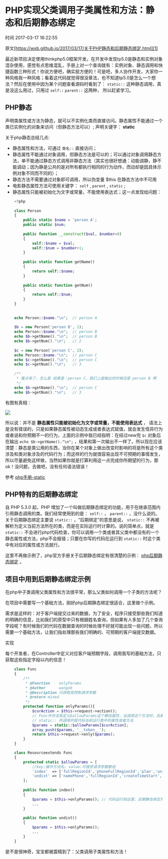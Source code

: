 # PHP实现父类调用子类属性和方法：静态和后期静态绑定

 时间 2017-03-17 16:22:55  

原文[https://wxb.github.io/2017/03/17/关于PHP静态和后期静态绑定.html][1]


最近新项目决定使用thinkphp5.0框架开发，在开发中发现tp5.0是静态和实例对象混杂使用，感觉有点思维混乱，手册上对一个查询就有：实例对象、静态调用和快捷函数三种形式！你说方便吧，确实挺方便的！可是吧，多人协作开发，大家你一种风格我一种风格；看着这代码就觉得很没章法，也不知道tp5.0是怎么一个想法？然后在使用中因为某个问题查看源码时看到了： `static::` 这种静态调用，真是没这么用过，只用过 `self::` `parent::` 这两种， 所以赶紧学习。 

## PHP静态 

声明类属性或方法为静态，就可以不实例化类而直接访问。静态属性不能通过一个类已实例化的对象来访问（但静态方法可以）; 声明关键字： **static**

关于php静态总结几点:

* 静态属性和方法，可通过 `类名::` 直接访问；
* 静态属性不能通过对象调用，但静态方法是可以的；可以通过对象调用静态方法，单不能通过静态方式调用非静态方法（其实也很好想通：动能调静，静不能调动；因为静是公共的是对所有都执行相同的行为动作，而动却是因具体示例对象不同而不同的）；
* 静态方法不需要通过对象即可调用，所以伪变量 $this 在静态方法中不可用
* 电影静态属性方法可使用关键字： `self` , `parent` , `static` ;
* 静态属性只能被初始化为文字或常量，不能使用表达式；这一点发现给问题： 

```php
    <?php
    
    class Person
    {
        public static $name = 'person A';
        public static $num;
    
        public function __construct($val, $number=0)
        {
            self::$name = $val;
            self::$num = $number+1;
        }
    
        public static function getName()
        {
            return self::$name;
        }
    
        public static function getNum()
        {
            return self::$num;
        }
    }
    
    
    echo Person::$name."\n";  // person A
    
    $b = new Person('person B', 1);
    echo Person::$name."\n";  // person B
    echo $b->getName()."\n";  // person B
    echo $b->getNum()."\n";   // 2
    
    $c = new Person('person C', 2);
    echo Person::$name."\n";  // person C
    echo $c->getName()."\n";  // person C
    echo $c->getNum()."\n";   // 3
    
    /**
     * 重点来了，怎么是 结果是：person C，我们上面输出的时候还是 person B 啊
     */
    echo $b->getName()."\n";  // person C
    echo $b->getNum()."\n";   // 3
```
有图有真相：

![][3]

所以说：并不是 **静态属性只能被初始化为文字或常量，不能使用表达式** ， 语法上是没有错误的，只是如果静态属性被动态生成或者表达式赋值，就会发生怪异行为或者说和你预期不一的行为，上面的示例中我已经指明：在经过new完 `$c` 对象后在输出 `echo $b->getName()."\n";` ，结果和第一次输出不一样了。所以现在应该清楚：静态是类公用的东西，当你在某个对象上做出改变时影响的将是所有这个类涉及和类对象涉及的代码行为；而这样的行为就很容易出现不可预期的事情发生，所以尽量避免这样做，当然如果你就是打算利用这一点完成你所期望的行为，那ok！没问题，去做吧，没有任何语法错误！ 

参考 [php手册-static][4]

## PHP特有的后期静态绑定 

自 PHP 5.3.0 起，PHP 增加了一个叫做后期静态绑定的功能，用于在继承范围内引用静态调用的类。我们经常使用到的是： `self::` ， `parent::` ，没什么说的。关于后期静态绑定主要说 `static::` ，“后期绑定”的意思是说， `static::` 不再被解析为定义当前方法所在的类，而是在实际运行时计算的。说的简单点，就是 `static::` 不会进行php代码检查，你可以调用一个类或者其父类中都没有的一个静态属性或方法，php不会报错；只要在你写的代码在运行到 `static::` 时这个类中有对应的属性或方法就行。 

这里不再做示例了，php官方手册关于后期静态绑定有很清楚的示例： [php后期静态绑定][5] 。 

## 项目中用到后期静态绑定示例 

在php中子类调用父类属性和方法很平常，那么父类如何调用一个子类的方法呢？

在项目中需要写一个基础方法，刚好php后期静态绑定很适合，这里做个示例。

需求是这样的：对于客户端提交过来的数据，为了安全，程序只接受那些我们知道的明确的信息，比如我们的原型中只有根据姓名查询，但如果有人多加了几个查询字段呢？有时候我们的代码在数据查询的时候处理不好就可能出现一些问题，所以需要一个基础方法，让我们指处理那些我们明确的、可预期的客户端提交数据。

实现 

每个开发者，在Controller中定义对应客户端预期字段，调用我写的基础方法，只获取这些指定字段以内的信息！
```php
    class Func
    {
        /**
         * @Function    onlyParams
         * @Author      wangxb
         * @Description 只获取受控制请求参数
         * @return mixed
         */
        protected function onlyParams(){
            $curAction = $this->request->action();
            // Func中并没有定义$allowParams这个静态属性，当调用这个方法时，后期静态绑定就开始了
            // static:: 所调用的是代码当前运行类中的属性或者方法
            $params = static::$allowParams[$curAction];
            array_push($params, '__token__');
            return $this->request->only($params);
        }
    }
```

```php
    class Resourceextends Func
    {
        protected static $allowParams = [
            //key:操作方法名; value:可接受请求参数数组
            'index'  => ['fullRegionId','phoneFullRegionId','plan','unit','keyword','page'],
            'undist' => ['namePhone','fullRegionId','createTimeStart','createTimeEnd','pageRows'],
        ];
    
        public function index()
        {
            $params = $this->onlyParams(); // 代码运行到这里，后期静态绑定开始
            ...
        }
    
        public function undist()
        {
            $params = $this->onlyParams();
            ...
        }
    }
```

是不是很神奇，宝宝都被震精到了：父类调用子类属性和方法！


[1]: https://wxb.github.io/2017/03/17/关于PHP静态和后期静态绑定.html
[3]: https://img2.tuicool.com/JVvEV3V.png
[4]: http://php.net/manual/zh/language.oop5.static.php
[5]: http://php.net/manual/zh/language.oop5.late-static-bindings.php